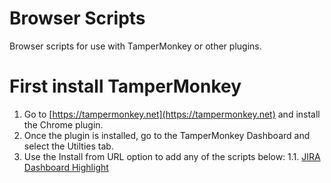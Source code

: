 # Browser Scripts
Browser scripts for use with TamperMonkey or other plugins.

# First install TamperMonkey

1. Go to [https://tampermonkey.net](https://tampermonkey.net) and install the Chrome plugin.
1. Once the plugin is installed, go to the TamperMonkey Dashboard and select the Utilties tab.
1. Use the Install from URL option to add any of the scripts below:
1.1. [JIRA Dashboard Highlight](https://raw.github.com/saaratstaples/browserscripts/scripts/JiraDashHighlight.zip)

